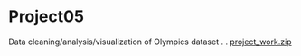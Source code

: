 # Project05
Data cleaning/analysis/visualization of Olympics dataset
.
.
[project_work.zip](https://github.com/govindarbat/Project05/files/12297544/project_work.zip)
